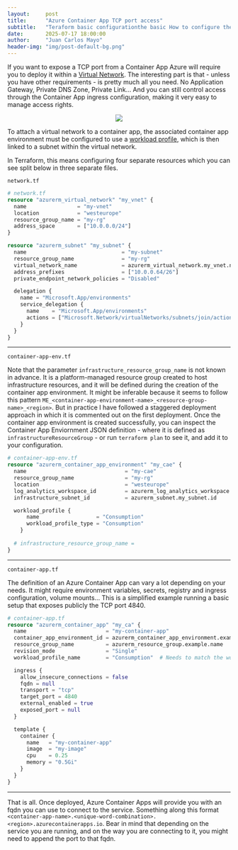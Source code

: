 ```yaml
---
layout:     post
title:      "Azure Container App TCP port access"
subtitle:   "Teraform basic configurationthe basic How to configure the resources needed in Terraform"
date:       2025-07-17 18:00:00
author:     "Juan Carlos Mayo"
header-img: "img/post-default-bg.png"
---
```


If you want to expose a TCP port from a Container App Azure will require you to deploy it within a [Virtual Network](https://learn.microsoft.com/en-us/azure/container-apps/ingress-overview#tcp). The interesting part is that - unless you have other requirements - is pretty much all you need. No Application Gateway, Private DNS Zone, Private Link... And you can still control access through the Container App ingress configuration, making it very easy to manage access rights.

<p align="center">
    <img src="{{ site.baseurl }}/img/post-terraform-azure-container-apps-with-virtual-network/container-app-tcp.png" />
</p>

To attach a virtual network to a container app, the associated container app environment must be configured to use a [workload profile](https://learn.microsoft.com/en-us/azure/container-apps/workload-profiles-overview), which is then linked to a subnet within the virtual network.

In Terraform, this means configuring four separate resources which you can see split below in three separate files.

`network.tf`

```terraform
# network.tf
resource "azurerm_virtual_network" "my_vnet" {
  name                = "my-vnet"
  location            = "westeurope"
  resource_group_name = "my-rg"
  address_space       = ["10.0.0.0/24"]
}

resource "azurerm_subnet" "my_subnet" {
  name                              = "my-subnet"
  resource_group_name               = "my-rg"
  virtual_network_name              = azurerm_virtual_network.my_vnet.name
  address_prefixes                  = ["10.0.0.64/26"]
  private_endpoint_network_policies = "Disabled"

  delegation {
    name = "Microsoft.App/environments"
    service_delegation {
      name    = "Microsoft.App/environments"
      actions = ["Microsoft.Network/virtualNetworks/subnets/join/action"]
    }
  }
}
```

<hr>

`container-app-env.tf`

Note that the parameter `infrastructure_resource_group_name` is not known in advance. It is a platform-managed resource group created to host infrastructure resources, and it will be defined during the creation of the container app environment. It might be inferable because it seems to follow this pattern `ME_<container-app-environment-name>_<resource-group-name>_<region>`. But in practice I have followed a staggered deployment approach in which it is commented out on the first deployment. Once the container app environment is created successfully, you can inspect the Container App Enviornment JSON definition - where it is defined as `infrastructureResourceGroup` - or run `terraform plan` to see it, and add it to your configuration.

```terraform
# container-app-env.tf
resource "azurerm_container_app_environment" "my_cae" {
  name                               = "my-cae"
  resource_group_name                = "my-rg"
  location                           = "westeurope"
  log_analytics_workspace_id         = azurerm_log_analytics_workspace.my_law.id    # Needs to be created separately
  infrastructure_subnet_id           = azurerm_subnet.my_subnet.id

  workload_profile {
      name                  = "Consumption"
      workload_profile_type = "Consumption"
    }
  
  # infrastructure_resource_group_name =
}
```

<hr>

`container-app.tf`

The definition of an Azure Container App can vary a lot depending on your needs. It might require environment variables, secrets, registry and ingress configuration, volume mounts... This is a simplified example running a basic setup that exposes publicly the TCP port 4840.

```terraform
# container-app.tf
resource "azurerm_container_app" "my_ca" {
  name                         = "my-container-app"
  container_app_environment_id = azurerm_container_app_environment.example.id
  resource_group_name          = azurerm_resource_group.example.name
  revision_mode                = "Single"
  workload_profile_name        = "Consumption"  # Needs to match the workload_profile defined in the container app environment

  ingress {
    allow_insecure_connections = false
    fqdn = null
    transport = "tcp"
    target_port = 4840
    external_enabled = true
    exposed_port = null
  }

  template {
    container {
      name   = "my-container-app"
      image  = "my-image"
      cpu    = 0.25
      memory = "0.5Gi"
    }
  }
}
```

<hr>

That is all. Once deployed, Azure Container Apps will provide you with an fqdn you can use to connect to the service. Something along this format `<container-app-name>.<unique-word-combination>.<region>.azurecontainerapps.io`. Bear in mind that depending on the service you are running, and on the way you are connecting to it, you might need to append the port to that fqdn.